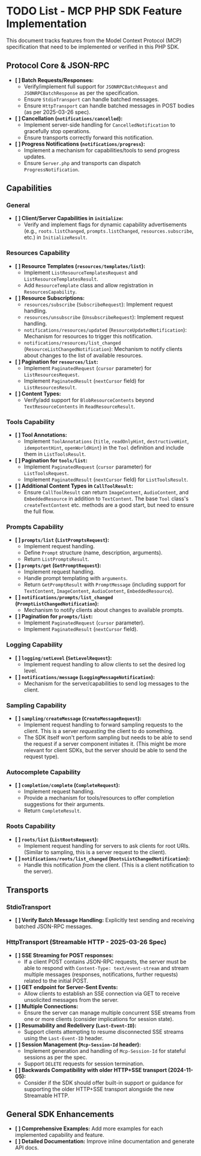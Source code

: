 # TODO List - MCP PHP SDK Feature Implementation

This document tracks features from the Model Context Protocol (MCP) specification that need to be implemented or verified in this PHP SDK.

## Protocol Core & JSON-RPC

*   **[ ] Batch Requests/Responses:**
    *   Verify/implement full support for `JSONRPCBatchRequest` and `JSONRPCBatchResponse` as per the specification.
    *   Ensure `StdioTransport` can handle batched messages.
    *   Ensure `HttpTransport` can handle batched messages in POST bodies (as per 2025-03-26 spec).
*   **[ ] Cancellation (`notifications/cancelled`):**
    *   Implement server-side handling for `CancelledNotification` to gracefully stop operations.
    *   Ensure transports correctly forward this notification.
*   **[ ] Progress Notifications (`notifications/progress`):**
    *   Implement a mechanism for capabilities/tools to send progress updates.
    *   Ensure `Server.php` and transports can dispatch `ProgressNotification`.

## Capabilities

### General
*   **[ ] Client/Server Capabilities in `initialize`:**
    *   Verify and implement flags for dynamic capability advertisements (e.g., `roots.listChanged`, `prompts.listChanged`, `resources.subscribe`, etc.) in `InitializeResult`.

### Resources Capability
*   **[ ] Resource Templates (`resources/templates/list`):**
    *   Implement `ListResourceTemplatesRequest` and `ListResourceTemplatesResult`.
    *   Add `ResourceTemplate` class and allow registration in `ResourcesCapability`.
*   **[ ] Resource Subscriptions:**
    *   `resources/subscribe` (`SubscribeRequest`): Implement request handling.
    *   `resources/unsubscribe` (`UnsubscribeRequest`): Implement request handling.
    *   `notifications/resources/updated` (`ResourceUpdatedNotification`): Mechanism for resources to trigger this notification.
    *   `notifications/resources/list_changed` (`ResourceListChangedNotification`): Mechanism to notify clients about changes to the list of available resources.
*   **[ ] Pagination for `resources/list`:**
    *   Implement `PaginatedRequest` (`cursor` parameter) for `ListResourcesRequest`.
    *   Implement `PaginatedResult` (`nextCursor` field) for `ListResourcesResult`.
*   **[ ] Content Types:**
    *   Verify/add support for `BlobResourceContents` beyond `TextResourceContents` in `ReadResourceResult`.

### Tools Capability
*   **[ ] Tool Annotations:**
    *   Implement `ToolAnnotations` (`title`, `readOnlyHint`, `destructiveHint`, `idempotentHint`, `openWorldHint`) in the `Tool` definition and include them in `ListToolsResult`.
*   **[ ] Pagination for `tools/list`:**
    *   Implement `PaginatedRequest` (`cursor` parameter) for `ListToolsRequest`.
    *   Implement `PaginatedResult` (`nextCursor` field) for `ListToolsResult`.
*   **[ ] Additional Content Types in `CallToolResult`:**
    *   Ensure `CallToolResult` can return `ImageContent`, `AudioContent`, and `EmbeddedResource` in addition to `TextContent`. The base `Tool` class's `createTextContent` etc. methods are a good start, but need to ensure the full flow.

### Prompts Capability
*   **[ ] `prompts/list` (`ListPromptsRequest`):**
    *   Implement request handling.
    *   Define `Prompt` structure (name, description, arguments).
    *   Return `ListPromptsResult`.
*   **[ ] `prompts/get` (`GetPromptRequest`):**
    *   Implement request handling.
    *   Handle prompt templating with `arguments`.
    *   Return `GetPromptResult` with `PromptMessage` (including support for `TextContent`, `ImageContent`, `AudioContent`, `EmbeddedResource`).
*   **[ ] `notifications/prompts/list_changed` (`PromptListChangedNotification`):**
    *   Mechanism to notify clients about changes to available prompts.
*   **[ ] Pagination for `prompts/list`:**
    *   Implement `PaginatedRequest` (`cursor` parameter).
    *   Implement `PaginatedResult` (`nextCursor` field).

### Logging Capability
*   **[ ] `logging/setLevel` (`SetLevelRequest`):**
    *   Implement request handling to allow clients to set the desired log level.
*   **[ ] `notifications/message` (`LoggingMessageNotification`):**
    *   Mechanism for the server/capabilities to send log messages to the client.

### Sampling Capability
*   **[ ] `sampling/createMessage` (`CreateMessageRequest`):**
    *   Implement request handling to forward sampling requests to the client. This is a server *requesting* the client to do something.
    *   The SDK itself won't perform sampling but needs to be able to send the request if a server component initiates it. (This might be more relevant for client SDKs, but the server should be able to send the request type).

### Autocomplete Capability
*   **[ ] `completion/complete` (`CompleteRequest`):**
    *   Implement request handling.
    *   Provide a mechanism for tools/resources to offer completion suggestions for their arguments.
    *   Return `CompleteResult`.

### Roots Capability
*   **[ ] `roots/list` (`ListRootsRequest`):**
    *   Implement request handling for servers to ask clients for root URIs. (Similar to sampling, this is a server request to the client).
*   **[ ] `notifications/roots/list_changed` (`RootsListChangedNotification`):**
    *   Handle this notification *from* the client. (This is a client notification to the server).

## Transports

### StdioTransport
*   **[ ] Verify Batch Message Handling:** Explicitly test sending and receiving batched JSON-RPC messages.

### HttpTransport (Streamable HTTP - 2025-03-26 Spec)
*   **[ ] SSE Streaming for POST responses:**
    *   If a client POST contains JSON-RPC requests, the server must be able to respond with `Content-Type: text/event-stream` and stream multiple messages (responses, notifications, further requests) related to the initial POST.
*   **[ ] GET endpoint for Server-Sent Events:**
    *   Allow clients to establish an SSE connection via GET to receive unsolicited messages from the server.
*   **[ ] Multiple Connections:**
    *   Ensure the server can manage multiple concurrent SSE streams from one or more clients (consider implications for session state).
*   **[ ] Resumability and Redelivery (`Last-Event-ID`):**
    *   Support clients attempting to resume disconnected SSE streams using the `Last-Event-ID` header.
*   **[ ] Session Management (`Mcp-Session-Id` header):**
    *   Implement generation and handling of `Mcp-Session-Id` for stateful sessions as per the spec.
    *   Support `DELETE` requests for session termination.
*   **[ ] Backwards Compatibility with older HTTP+SSE transport (2024-11-05):**
    *   Consider if the SDK should offer built-in support or guidance for supporting the older HTTP+SSE transport alongside the new Streamable HTTP.

## General SDK Enhancements
*   **[ ] Comprehensive Examples:** Add more examples for each implemented capability and feature.
*   **[ ] Detailed Documentation:** Improve inline documentation and generate API docs.
